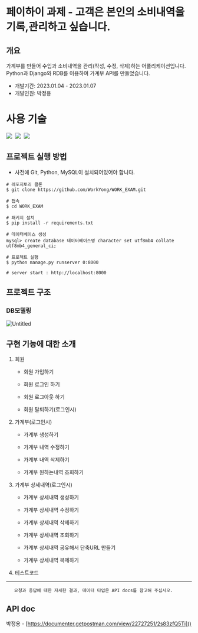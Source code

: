 # 페이하이 과제 - 고객은 본인의 소비내역을 기록,관리하고 싶습니다.
## 개요
가계부를 만들어 수입과 소비내역을 관리(작성, 수정, 삭제)하는 어플리케이션입니다.
<br>
Python과 Django와 RDB를 이용하여 가계부 API를 만들었습니다.

- 개발기간: 2023.01.04 - 2023.01.07
- 개발인원: 박정용

# 사용 기술

<img src="https://img.shields.io/badge/Python-3.9-%233776AB?&logo=python&logoColor=white"/>&nbsp;
<img src="https://img.shields.io/badge/Django-4.0.5-%23092E20?&logo=Django&logoColor=white"/>&nbsp;
<img src="https://img.shields.io/badge/MySQL-5.7-%234479A1?&logo=MySQL&logoColor=white"/>&nbsp;

## 프로젝트 실행 방법

- 사전에 Git, Python, MySQL이 설치되어있어야 합니다.

```shell
# 레포지토리 클론
$ git clone https://github.com/WorkYong/WORK_EXAM.git

# 접속
$ cd WORK_EXAM

# 패키지 설치
$ pip install -r requirements.txt

# 데이터베이스 생성
mysql> create database 데이터베이스명 character set utf8mb4 collate utf8mb4_general_ci;

# 프로젝트 실행
$ python manage.py runserver 0:8000

# server start : http://localhost:8000
```

## 프로젝트 구조

### DB모델링

![Untitled](https://user-images.githubusercontent.com/102202607/210957341-85e6b6be-078d-49bd-8624-ec94a4c09cc8.png)

## 구현 기능에 대한 소개

1.  회원

    - 회원 가입하기

    - 회원 로그인 하기

    - 회원 로그아웃 하기

    - 회원 탈퇴하기(로그인시)

2.  가계부(로그인시)

    - 가계부 생성하기

    - 가계부 내역 수정하기

    - 가계부 내역 삭제하기

    - 가계부 원하는내역 조회하기

3.  가계부 상세내역(로그인시)

    - 가계부 상세내역 생성하기

    - 가계부 상세내역 수정하기

    - 가계부 상세내역 삭제하기

    - 가계부 상세내역 조회하기

    - 가계부 상세내역 공유해서 단축URL 만들기

    - 가계부 상세내역 복제하기

4.  테스트코드

---

       요청과 응답에 대한 자세한 결과, 데이터 타입은 API docs를 참고해 주십시오.

## API doc

박정용 - [https://documenter.getpostman.com/view/22727251/2s83zfQ5Ti]()
